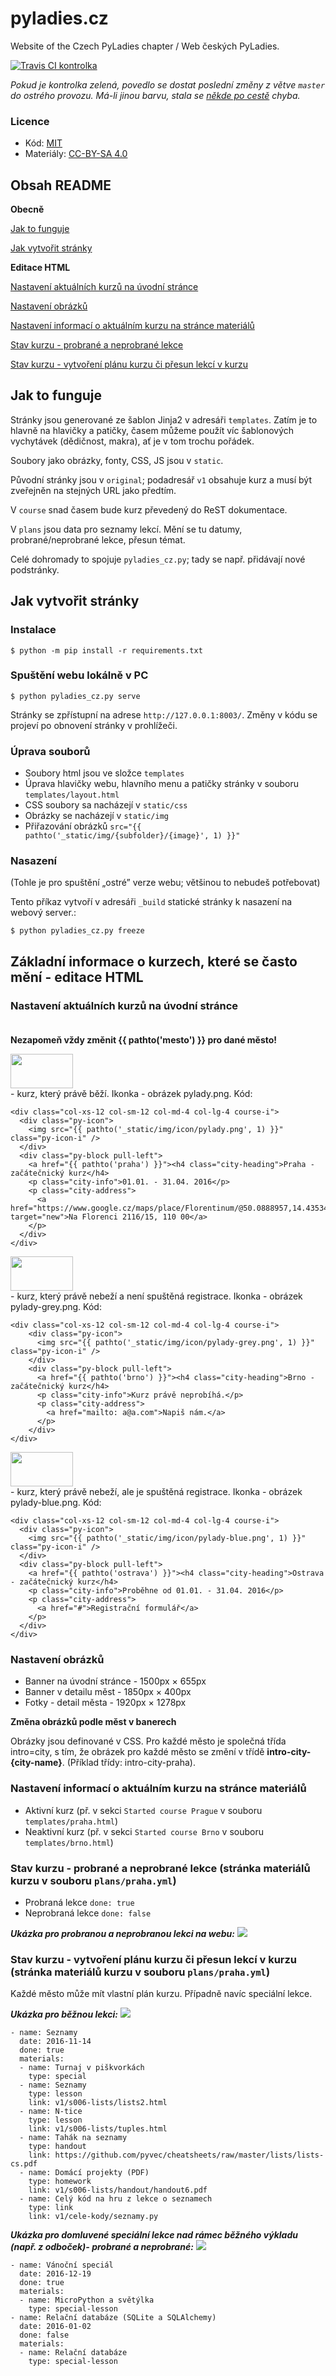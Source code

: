 # pyladies.cz

Website of the Czech PyLadies chapter / Web českých PyLadies.

[![Travis CI kontrolka](https://travis-ci.org/PyLadiesCZ/pyladies.cz.svg?branch=master)](https://travis-ci.org/PyLadiesCZ/pyladies.cz)

*Pokud je kontrolka zelená, povedlo se dostat poslední změny z větve `master` do ostrého provozu. Má-li jinou barvu, stala se [někde po cestě](https://travis-ci.org/PyLadiesCZ/pyladies.cz) chyba.*


### Licence

* Kód: [MIT](LICENSE)
* Materiály: [CC-BY-SA 4.0](https://creativecommons.org/licenses/by-sa/4.0/)

## Obsah README
**Obecně**

[Jak to funguje](#jak-to-funguje)

[Jak vytvořit stránky](#jak-vytvorit-stranky)

**Editace HTML**

[Nastavení aktuálních kurzů na úvodní stránce](#uvodni-stranka)

[Nastavení obrázků](#nastaveni-obrazku)

[Nastavení informací o aktuálním kurzu na stránce materiálů](#nastaveni-informaci-o-aktualnim-kurzu)

[Stav kurzu - probrané a neprobrané lekce](#probrane-neprobrane)

[Stav kurzu - vytvoření plánu kurzu či přesun lekcí v kurzu](#presun-lekci)

## <a name="jak-to-funguje">Jak to funguje

Stránky jsou generované ze šablon Jinja2 v adresáři `templates`.
Zatím je to hlavně na hlavičky a patičky, časem můžeme použít víc
šablonových vychytávek (dědičnost, makra), ať je v tom trochu pořádek.

Soubory jako obrázky, fonty, CSS, JS jsou v `static`.

Původní stránky jsou v  `original`; podadresář `v1` obsahuje kurz a musí
být zveřejněn na stejných URL jako předtím.

V `course` snad časem bude kurz převedený do ReST dokumentace.

V `plans` jsou data pro seznamy lekcí. Mění se tu datumy, probrané/neprobrané lekce, přesun témat.

Celé dohromady to spojuje `pyladies_cz.py`; tady se např. přidávají nové
podstránky.

## <a name="jak-vytvorit-stranky">Jak vytvořit stránky

### Instalace

    $ python -m pip install -r requirements.txt

### Spuštění webu lokálně v PC

    $ python pyladies_cz.py serve

Stránky se zpřístupní na adrese `http://127.0.0.1:8003/`.
Změny v kódu se projeví po obnovení stránky v prohlížeči.

### Úprava souborů

* Soubory html jsou ve složce ``templates``
* Úprava hlavičky webu, hlavního menu a patičky stránky v souboru `templates/layout.html`
* CSS soubory sa nacházejí v `static/css`
* Obrázky se nacházejí v `static/img`
* Přiřazování obrázků `src="{{ pathto('_static/img/{subfolder}/{image}', 1) }}"`

### Nasazení

(Tohle je pro spuštění „ostré” verze webu; většinou to nebudeš potřebovat)

Tento příkaz vytvoří v adresáři `_build`
statické stránky k nasazení na webový server.:

    $ python pyladies_cz.py freeze

## Základní informace o kurzech, které se často mění - editace HTML

### <a name="uvodni-stranka">Nastavení aktuálních kurzů na úvodní stránce <br /><br />
**Nezapomeň vždy změnit {{ pathto('mesto') }} pro dané město!**

<img src="https://github.com/PyLadiesCZ/pyladies.cz/blob/master/static/img/icon/pylady.png" width=100 height=55 /><br /> - kurz, který právě běží. Ikonka - obrázek pylady.png. Kód:
```
<div class="col-xs-12 col-sm-12 col-md-4 col-lg-4 course-i">
  <div class="py-icon">
    <img src="{{ pathto('_static/img/icon/pylady.png', 1) }}" class="py-icon-i" />
  </div>
  <div class="py-block pull-left">
    <a href="{{ pathto('praha') }}"><h4 class="city-heading">Praha - začátečnický kurz</h4>
    <p class="city-info">01.01. - 31.04. 2016</p>
    <p class="city-address">
      <a href="https://www.google.cz/maps/place/Florentinum/@50.0888957,14.4353417,15z/data=!4m2!3m1!1s0x0:0x90e42b8069106734" target="new">Na Florenci 2116/15, 110 00</a>
    </p>
  </div>
</div>
```

<img src="https://github.com/PyLadiesCZ/pyladies.cz/blob/master/static/img/icon/pylady-grey.png" width=100 height=55 /><br /> - kurz, který právě nebeží a není spuštěná registrace. Ikonka - obrázek pylady-grey.png. Kód:
```
<div class="col-xs-12 col-sm-12 col-md-4 col-lg-4 course-i">
    <div class="py-icon">
      <img src="{{ pathto('_static/img/icon/pylady-grey.png', 1) }}" class="py-icon-i" />
    </div>
    <div class="py-block pull-left">
      <a href="{{ pathto('brno') }}"><h4 class="city-heading">Brno - začátečnický kurz</h4>
      <p class="city-info">Kurz právě neprobíhá.</p>
      <p class="city-address">
        <a href="mailto: a@a.com">Napiš nám.</a>
      </p>
    </div>
</div>
```

<img src="https://github.com/PyLadiesCZ/pyladies.cz/blob/master/static/img/icon/pylady-blue.png" width=100 height=55 /><br /> - kurz, který právě nebeží, ale je spuštěná registrace. Ikonka - obrázek pylady-blue.png. Kód:
```
<div class="col-xs-12 col-sm-12 col-md-4 col-lg-4 course-i">
  <div class="py-icon">
    <img src="{{ pathto('_static/img/icon/pylady-blue.png', 1) }}" class="py-icon-i" />
  </div>
  <div class="py-block pull-left">
    <a href="{{ pathto('ostrava') }}"><h4 class="city-heading">Ostrava - začátečnický kurz</h4>
    <p class="city-info">Proběhne od 01.01. - 31.04. 2016</p>
    <p class="city-address">
      <a href="#">Registrační formulář</a>
    </p>
  </div>
</div>
```
### <a name="nastaveni-obrazku">Nastavení obrázků

* Banner na úvodní stránce - 1500px × 655px
* Banner v detailu měst - 1850px × 400px
* Fotky - detail města - 1920px × 1278px

**Změna obrázků podle měst v banerech**

Obrázky jsou definované v CSS. Pro každé město je společná třída intro=city, s tím, že obrázek pro každé město se změní v třídě **intro-city-{city-name}**. (Příklad třídy: intro-city-praha).

### <a name="nastaveni-informaci-o-aktualnim-kurzu">Nastavení informací o aktuálním kurzu na stránce materiálů

* Aktivní kurz (př. v sekci ```Started course Prague``` v souboru `templates/praha.html`)
* Neaktivní kurz (př. v sekci ```Started course Brno``` v souboru `templates/brno.html`)

### <a name="probrane-neprobrane">Stav kurzu - probrané a neprobrané lekce (stránka materiálů kurzu v souboru `plans/praha.yml`)

* Probraná lekce ```done: true```
* Neprobraná lekce ```done: false```

***Ukázka pro probranou a neprobranou lekci na webu:***
<img src="https://github.com/PyLadiesCZ/pyladies.cz/blob/master/static/img/readme-course-plan-1.png" /><br /> 

### <a name="presun-lekci">Stav kurzu - vytvoření plánu kurzu či přesun lekcí v kurzu (stránka materiálů kurzu v souboru `plans/praha.yml`)
Každé město může mít vlastní plán kurzu. Případně navíc speciální lekce.

***Ukázka pro běžnou lekci:***
<img src="https://github.com/PyLadiesCZ/pyladies.cz/blob/master/static/img/readme-course-plan-2.png" /><br /> 

```
- name: Seznamy
  date: 2016-11-14
  done: true
  materials:
  - name: Turnaj v piškvorkách
    type: special
  - name: Seznamy
    type: lesson
    link: v1/s006-lists/lists2.html
  - name: N-tice
    type: lesson
    link: v1/s006-lists/tuples.html
  - name: Tahák na seznamy
    type: handout
    link: https://github.com/pyvec/cheatsheets/raw/master/lists/lists-cs.pdf
  - name: Domácí projekty (PDF)
    type: homework
    link: v1/s006-lists/handout/handout6.pdf
  - name: Celý kód na hru z lekce o seznamech
    type: link
    link: v1/cele-kody/seznamy.py
```



***Ukázka pro domluvené speciální lekce nad rámec běžného výkladu (např. z odboček)- probrané a neprobrané:***
<img src="https://github.com/PyLadiesCZ/pyladies.cz/blob/master/static/img/readme-course-plan-3.png" /><br /> 

```
- name: Vánoční speciál
  date: 2016-12-19
  done: true
  materials:
  - name: MicroPython a světýlka
    type: special-lesson
- name: Relační databáze (SQLite a SQLAlchemy)
  date: 2016-01-02
  done: false
  materials:
  - name: Relační databáze
    type: special-lesson
```
    
    

